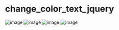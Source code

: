 # change_color_text_jquery
![image](https://user-images.githubusercontent.com/114800813/219428087-21c13870-cc6d-4f88-92d2-ee29d02fff1a.png)
![image](https://user-images.githubusercontent.com/114800813/219428103-adb69f4f-fb43-48d0-9482-1feaf32a89e5.png)
![image](https://user-images.githubusercontent.com/114800813/219428126-e153a705-b3be-4a23-8ffe-7a1191945e81.png)
![image](https://user-images.githubusercontent.com/114800813/219428143-82e51bf8-c011-43df-a2f8-b70ffb496957.png)

